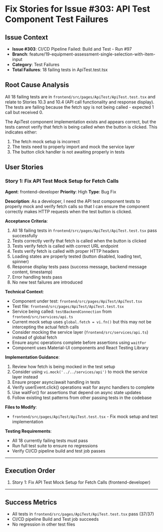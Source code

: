 # Fix Stories for Issue #303: API Test Component Test Failures

## Issue Context
- **Issue #303**: CI/CD Pipeline Failed: Build and Test - Run #97
- **Branch**: feature/19-equipment-assessment-single-selection-with-item-input
- **Category**: Test Failures
- **Total Failures**: 18 failing tests in ApiTest.test.tsx

## Root Cause Analysis
All 18 failing tests are in `frontend/src/pages/ApiTest/ApiTest.test.tsx` and relate to Stories 10.3 and 10.4 (API call functionality and response display). The tests are failing because the fetch spy is not being called - expected 1 call but received 0.

The ApiTest component implementation exists and appears correct, but the tests cannot verify that fetch is being called when the button is clicked. This indicates either:
1. The fetch mock setup is incorrect
2. The tests need to properly import and mock the service layer
3. The button click handler is not awaiting properly in tests

## User Stories

### Story 1: Fix API Test Mock Setup for Fetch Calls
**Agent**: frontend-developer
**Priority**: High
**Type**: Bug Fix

**Description**:
As a developer, I need the API test component tests to properly mock and verify fetch calls so that I can ensure the component correctly makes HTTP requests when the test button is clicked.

**Acceptance Criteria**:
1. All 18 failing tests in `frontend/src/pages/ApiTest/ApiTest.test.tsx` pass successfully
2. Tests correctly verify that fetch is called when the button is clicked
3. Tests verify fetch is called with correct URL endpoint
4. Tests verify fetch is called with proper HTTP headers
5. Loading states are properly tested (button disabled, loading text, spinner)
6. Response display tests pass (success message, backend message content, timestamp)
7. Error handling tests pass
8. No new test failures are introduced

**Technical Context**:
- Component under test: `frontend/src/pages/ApiTest/ApiTest.tsx`
- Test file: `frontend/src/pages/ApiTest/ApiTest.test.tsx`
- Service being called: `testBackendConnection` from `frontend/src/services/api.ts`
- Current mock setup uses `global.fetch = vi.fn()` but this may not be intercepting the actual fetch calls
- Consider mocking the service layer (`frontend/src/services/api.ts`) instead of global fetch
- Ensure async operations complete before assertions using `waitFor`
- Component uses Material-UI components and React Testing Library

**Implementation Guidance**:
1. Review how fetch is being mocked in the test setup
2. Consider using `vi.mock('../../services/api')` to mock the service layer instead
3. Ensure proper async/await handling in tests
4. Verify userEvent.click() operations wait for async handlers to complete
5. Use waitFor() for assertions that depend on async state updates
6. Follow existing test patterns from other passing tests in the codebase

**Files to Modify**:
- `frontend/src/pages/ApiTest/ApiTest.test.tsx` - Fix mock setup and test implementation

**Testing Requirements**:
- All 18 currently failing tests must pass
- Run full test suite to ensure no regressions
- Verify CI/CD pipeline build and test job passes

---

## Execution Order
1. Story 1: Fix API Test Mock Setup for Fetch Calls (frontend-developer)

---

## Success Metrics
- All tests in `frontend/src/pages/ApiTest/ApiTest.test.tsx` pass (37/37)
- CI/CD pipeline Build and Test job succeeds
- No regression in other test files
